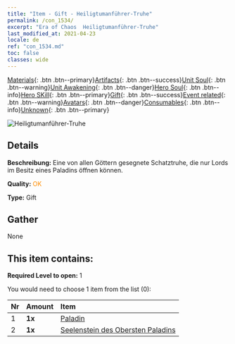 ```yaml
---
title: "Item - Gift - Heiligtumanführer-Truhe"
permalink: /con_1534/
excerpt: "Era of Chaos  Heiligtumanführer-Truhe"
last_modified_at: 2021-04-23
locale: de
ref: "con_1534.md"
toc: false
classes: wide
---
```

 [Materials](/ItemsDE/){: .btn .btn--primary}[Artifacts](/ItemsDE/Artifacts/){: .btn .btn--success}[Unit Soul](/ItemsDE/UnitSoul/){: .btn .btn--warning}[Unit Awakening](/ItemsDE/UnitAwakening/){: .btn .btn--danger}[Hero Soul](/ItemsDE/HeroSoul/){: .btn .btn--info}[Hero SKill](/ItemsDE/HeroSkill/){: .btn .btn--primary}[Gift](/ItemsDE/Gift/){: .btn .btn--success}[Event related](/ItemsDE/Events/){: .btn .btn--warning}[Avatars](/ItemsDE/Avatars/){: .btn .btn--danger}[Consumables](/ItemsDE/Consumables/){: .btn .btn--info}[Unknown](/ItemsDE/Unknown/){: .btn .btn--primary}

 ![Heiligtumanführer-Truhe](/images/t/i_907068.png)

## Details
 **Beschreibung:** Eine von allen Göttern gesegnete Schatztruhe, die nur Lords im Besitz eines Paladins öffnen können.

 **Quality:** <span style="color: #FF8C00">OK</span>

 **Type:** Gift

## Gather

  None

## This item contains:

 **Required Level to open:** 1

 You would need to choose 1 item from the list (0):

  | Nr | Amount |     Item    |
  |:---|:-------|:------------|
  | 1 |  **1x** | [Paladin](/ItemsDE/unt_197/) |  | 
  | 2 |  **1x** | [Seelenstein des Obersten Paladins](/ItemsDE/unt_289/) |  | 
